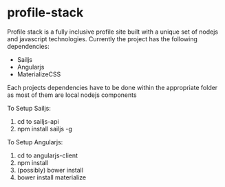 # profile-stack
Profile stack is a fully inclusive profile site built with a unique set of nodejs and javascript technologies. Currently
the project has the following dependencies:

* Sailjs
* Angularjs
* MaterializeCSS

Each projects dependencies have to be done within the appropriate folder as most of them are local nodejs components

To Setup Sailjs:
1) cd to sailjs-api
2) npm install sailjs -g

To Setup Angularjs:
 1. cd to angularjs-client
 2. npm install
 3. (possibly) bower install
 4. bower install materialize